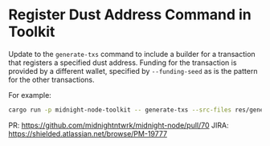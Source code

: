 # Register Dust Address Command in Toolkit

Update to the `generate-txs` command to include a builder for a transaction that registers a specified dust address. Funding for the transaction is provided by a different wallet, specified by `--funding-seed` as is the pattern for the other transactions.

For example:
```sh
cargo run -p midnight-node-toolkit -- generate-txs --src-files res/genesis/genesis_block_undeployed.mn  --dest-file register.mn --to-bytes register-dust-address --wallet-seed 0000000000000000000000000000000000000000000000000000000000000000 --funding-seed 0000000000000000000000000000000000000000000000000000000000000001
```


PR: https://github.com/midnightntwrk/midnight-node/pull/70
JIRA: https://shielded.atlassian.net/browse/PM-19777
